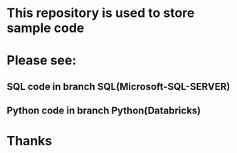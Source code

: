 # This repository is used to store sample code 
# Please see:
##    SQL code in branch SQL(Microsoft-SQL-SERVER)
##    Python code in branch Python(Databricks)

# Thanks

